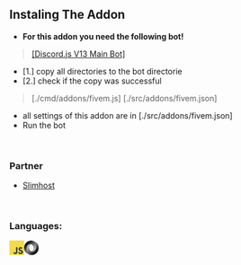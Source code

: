 ## Instaling The Addon

- **For this addon you need the following bot!**
> [[Discord.js V13 Main Bot]](https://github.com/SlimHostdev/discord_v13_main_bot)
- [1.] copy all directories to the bot directorie
- [2.] check if the copy was successful
> [./cmd/addons/fivem.js]
> [./src/addons/fivem.json]
- all settings of this addon are in [./src/addons/fivem.json]
- Run the bot
<br />

### Partner
- [Slimhost](https://slimhost.nl)
<br />

### Languages:
<img align="left" alt="JavaScript" width="26px" src="https://raw.githubusercontent.com/github/explore/80688e429a7d4ef2fca1e82350fe8e3517d3494d/topics/javascript/javascript.png" />
<img align="left" alt="Json" width="26px" src="https://raw.githubusercontent.com/github/explore/80688e429a7d4ef2fca1e82350fe8e3517d3494d/topics/json/json.png" />
<br />
